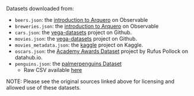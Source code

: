 Datasets downloaded from:
* `beers.json`: the [introduction to Arquero](https://observablehq.com/@uwdata/introducing-arquero) on Observable
* `breweries.json`: the [introduction to Arquero](https://observablehq.com/@uwdata/introducing-arquero) on Observable
* `cars.json`: the [vega-datasets](https://github.com/vega/vega-datasets) project on Github.
* `movies.json`: the [vega-datasets](https://github.com/vega/vega-datasets) project on Github.
* `movies_metadata.json`: the [kaggle](https://www.kaggle.com/rounakbanik/the-movies-dataset/version/7?select=movies_metadata.csv) project on Kaggle.
* `oscars.json`: the [Academy Awards Dataset](https://datahub.io/rufuspollock/oscars-nominees-and-winners#data) project by Rufus Pollock on datahub.io.
* `penguins.json`: the [palmerpenguins Dataset](https://allisonhorst.github.io/palmerpenguins/)
  * Raw CSV available [here](https://raw.githubusercontent.com/allisonhorst/palmerpenguins/1a19e36ba583887a4630b1f821e3a53d5a4ffb76/data-raw/penguins_raw.csv)

NOTE: Please see the original sources linked above for licensing and allowed use of these datasets.
